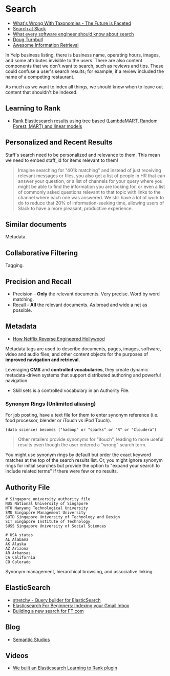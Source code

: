 # Search

* [What's Wrong With Taxonomies - The Future is Faceted](http://semanticstudios.com/the_speed_of_information_architecture/)
* [Search at Slack](https://slack.engineering/search-at-slack-431f8c80619e)
* [What every software engineer should know about search](https://medium.com/startup-grind/what-every-software-engineer-should-know-about-search-27d1df99f80d)
* [Doug Turnbull](https://medium.com/@softwaredoug/this-is-a-fantastic-post-e9caae910334)
* [Awesome Information Retrieval](https://github.com/harpribot/awesome-information-retrieval)

In Yelp business listing, there is business name, operating hours, images, and some attributes invisible to the users. There are also content components that we don't want to search, such as reviews and tips. These could confuse a user's search results; for example, if a review included the name of a competing restaurant.

As much as we want to index all things, we should know when to leave out content that shouldn't be indexed.

## Learning to Rank

* [Rank Elasticsearch results using tree based (LambdaMART, Random Forest, MART) and linear models](https://github.com/o19s/elasticsearch-learning-to-rank)

## Personalized and Recent Results

Staff's search need to be personalized and relevance to them. This mean we need to embed staff_id for items relevant to them!

> Imagine searching for "401k matching" and instead of just receiving relevant messages or files, you also get a list of people in HR that can answer your question, or a list of channels for your query where you might be able to find the information you are looking for, or even a list of commonly asked questions relevant to that topic with links to the channel where each one was answered. We still have a lot of work to do to reduce that 20% of information-seeking time, allowing users of Slack to have a more pleasant, productive experience.

## Similar documents

Metadata.

## Collaborative Filtering

Tagging.

## Precision and Recall

* Precision - **Only** the relevant documents. Very precise. Word by word matching.
* Recall - **All** the relevant documents. As broad and wide a net as possible.

## Metadata

* [How Netflix Reverse Engineered Hollywood](https://www.theatlantic.com/technology/archive/2014/01/how-netflix-reverse-engineered-hollywood/282679/)

Metadata tags are used to describe documents, pages, images, software, video and audio files, and other content objects for the purposes of **improved navigation and retrieval**.

Leveraging **CMS** and **controlled vocabularies**, they create dynamic metadata-driven systems that support distributed authoring and powerful navigation.

* Skill sets is a controlled vocabulary in an Authority File.

### Synonym Rings (Unlimited aliasing)

For job posting, have a text file for them to enter synonym reference (i.e. food processor, blender or iTouch vs iPod Touch).

```
(data science) becomes ("hadoop" or "sparks" or "R" or "Cloudera")
```

> Other retailers provide synonyms for "itouch", leading to more useful results even though the user entered a "wrong" search term.

You might use synonym rings by default but order the exact keyword matches at the top of the search results list. Or, you might ignore synonym rings for initial searches but provide the option to "expand your search to include related terms" if there were few or no results.

## Authority File

```
# Singapore university authority file
NUS National University of Singapore
NTU Nanyang Technological University
SMU Singapore Management University
SUTD Singapore University of Technology and Design
SIT Singapore Institute of Technology
SUSS Singapore University of Social Sciences

# USA states
AL AlabamaAK Alaska
AZ ArizonaAR ArkansasCA CaliforniaCO Colorado
```

Synonym management, hierarchical browsing, and associative linking.

## ElasticSearch

* [stretchy - Query builder for ElasticSearch](https://github.com/hired/stretchy)
* [Elasticsearch For Beginners: Indexing your Gmail Inbox](https://github.com/oliver006/elasticsearch-gmail)
* [Building a new search for FT.com](https://www.maketea.co.uk/2017/12/20/building-a-new-search-for-ft-com.html)

## Blog

* [Semantic Studios](http://semanticstudios.com/writing/)

## Videos

* [We built an Elasticsearch Learning to Rank plugin](https://www.youtube.com/watch?v=JqqtWfZQUTU)